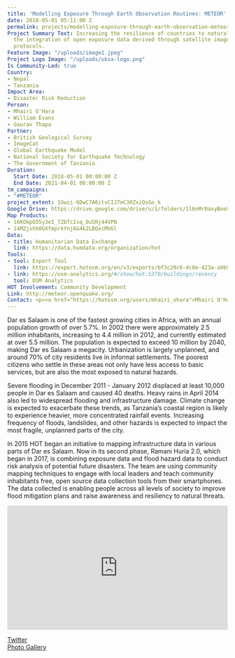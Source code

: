 ```yaml
---
title: 'Modelling Exposure Through Earth Observation Routines: METEOR'
date: 2018-05-01 05:11:00 Z
permalink: projects/modelling-exposure-through-earth-observation-meteor
Project Summary Text: Increasing the resilience of countries to natural hazards through
  the integration of open exposure data derived through satellite imagery and open
  protocols.
Feature Image: "/uploads/image1.jpeg"
Project Logo Image: "/uploads/uksa-logo.png"
Is Community-Led: true
Country:
- Nepal
- Tanzania
Impact Area:
- Disaster Risk Reduction
Person:
- Mhairi O'Hara
- William Evans
- Gaurav Thapa
Partner:
- British Geological Survey
- ImageCat
- Global Earthquake Model
- National Society for Earthquake Technology
- The Government of Tanzania
Duration:
  Start Date: 2018-05-01 00:00:00 Z
  End Date: 2021-04-01 00:00:00 Z
tm_campaigns:
- "#METEOR"
project_extent: 1Gwzi-6DwC7A6itvCIJ7mC30ZxiQsGo_k
Google Drive: https://drive.google.com/drive/u/1/folders/1l6nMr0axyBoo9rWWdI_E4CqLLjwmWAoD
Map Products:
- 16KOkpG5Sy3eI_7ZbTcIsq_Ou5Rj44VPN
- 14MZjshh0GXfmprkYnj6G4k2LBOxcMV6l
Data:
- title: Humanitarian Data Exchange
  link: https://data.humdata.org/organization/hot
Tools:
- tool: Export Tool
  link: https://export.hotosm.org/en/v3/exports/bf3c20c6-dc0e-423a-a9b9-97b53cd7a8da
- link: https://osm-analytics.org/#/show/hot:5370/buildings/recency
  tool: OSM Analytics
HOT Involvement: Community Development
Link: http://meteor.openquake.org/
Contact: <p><a href="https://hotosm.org/users/mhairi_ohara">Mhairi O'Hara</a></p>
---
```


Dar es Salaam is one of the fastest growing cities in Africa, with an annual population growth of over 5.7%.  In 2002 there were approximately 2.5 million inhabitants, increasing to 4.4 million in 2012, and currently estimated at over 5.5 million.  The population is expected to exceed 10 million by 2040, making Dar es Salaam a megacity.  Urbanization is largely unplanned, and around 70% of city residents live in informal settlements.  The poorest citizens who settle in these areas not only have less access to basic services, but are also the most exposed to natural hazards.

Severe flooding in December 2011 - January 2012 displaced at least 10,000 people in Dar es Salaam and caused 40 deaths.  Heavy rains in April 2014 also led to widespread flooding and infrastructure damage.  Climate change is expected to exacerbate these trends, as Tanzania’s coastal region is likely to experience heavier, more concentrated rainfall events.  Increasing frequency of floods, landslides, and other hazards is expected to impact the most fragile, unplanned parts of the city.

In 2015 HOT began an initiative to mapping infrastructure data in various parts of Dar es Salaam. Now in its second phase, Ramani Huria 2.0, which began in 2017, is combining exposure data and flood hazard data to conduct risk analysis of potential future disasters. The team are using community mapping techniques to engage with local leaders and teach community inhabitants free, open source data collection tools from their smartphones. The data collected is enabling people across all levels of society to improve flood mitigation plans and raise awareness and resiliency to natural threats.

<div style="position:relative;height:0;padding-bottom:56.25%"><iframe src="https://www.youtube.com/embed/VtDcR_e8_vQ?ecver=2" width="640" height="360" frameborder="0" allow="autoplay; encrypted-media" style="position:absolute;width:100%;height:100%;left:0" allowfullscreen></iframe></div>

[Twitter](http://twitter.com/ramanihuria) <br>
[Photo Gallery](https://www.flickr.com/photos/ramanihuria/)
